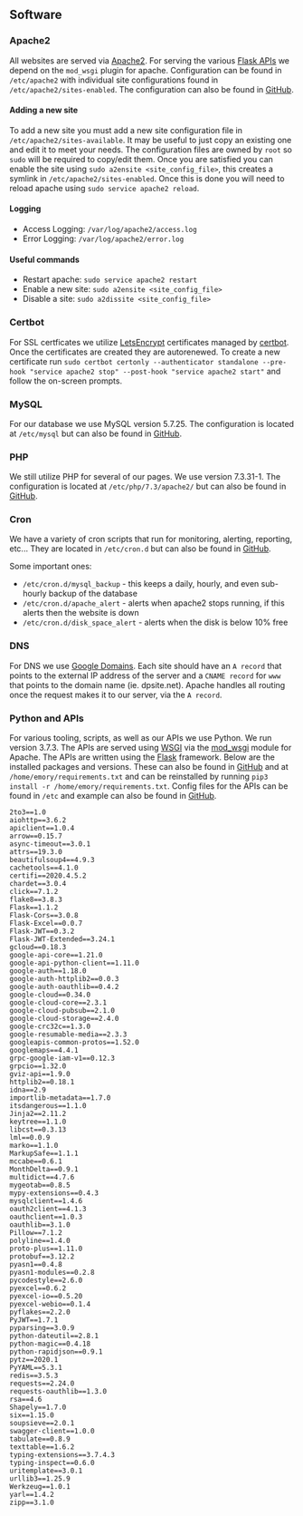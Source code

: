 ## Software

### Apache2
All websites are served via [Apache2](https://httpd.apache.org/). For serving the various [Flask APIs](https://flask.palletsprojects.com/en/2.3.x/) we depend on the `mod_wsgi` plugin for apache. Configuration can be found in `/etc/apache2` with individual site configurations found in `/etc/apache2/sites-enabled`. The configuration can also be found in [GitHub](https://github.com/Parr-Industries/system).

#### Adding a new site
To add a new site you must add a new site configuration file in `/etc/apache2/sites-available`. It may be useful to just copy an existing one and edit it to meet your needs. The configuration files are owned by `root` so `sudo` will be required to copy/edit them. Once you are satisfied you can enable the site using `sudo a2ensite <site_config_file>`, this creates a symlink in `/etc/apache2/sites-enabled`. Once this is done you will need to reload apache using `sudo service apache2 reload`.

#### Logging
* Access Logging: `/var/log/apache2/access.log`
* Error Logging: `/var/log/apache2/error.log`

#### Useful commands
* Restart apache: `sudo service apache2 restart`
* Enable a new site: `sudo a2ensite <site_config_file>` 
* Disable a site: `sudo a2dissite <site_config_file>`

### Certbot
For SSL certficates we utilize [LetsEncrypt](https://letsencrypt.org/) certificates managed by [certbot](https://certbot.eff.org/). Once the certificates are created they are autorenewed. To create a new certificate run `sudo certbot certonly --authenticator standalone --pre-hook "service apache2 stop" --post-hook "service apache2 start"` and follow the on-screen prompts.

### MySQL
For our database we use MySQL version 5.7.25. The configuration is located at `/etc/mysql` but can also be found in [GitHub](https://github.com/Parr-Industries/system).

### PHP
We still utilize PHP for several of our pages. We use version 7.3.31-1. The configuration is located at `/etc/php/7.3/apache2/` but can also be found in [GitHub](https://github.com/Parr-Industries/system).

### Cron
We have a variety of cron scripts that run for monitoring, alerting, reporting, etc... They are located in `/etc/cron.d` but can also be found in [GitHub](https://github.com/Parr-Industries/system).

Some important ones:

* `/etc/cron.d/mysql_backup` - this keeps a daily, hourly, and even sub-hourly backup of the database
* `/etc/cron.d/apache_alert` - alerts when apache2 stops running, if this alerts then the website is down
* `/etc/cron.d/disk_space_alert` - alerts when the disk is below 10% free

### DNS
For DNS we use [Google Domains](https://domains.google.com). Each site should have an `A record` that points to the external IP address of the server and a `CNAME record` for `www` that points to the domain name (ie. dpsite.net). Apache handles all routing once the request makes it to our server, via the `A record`.

### Python and APIs
For various tooling, scripts, as well as our APIs we use Python. We run version 3.7.3. The APIs are served using [WSGI](https://wsgi.readthedocs.io/en/latest/what.html) via the [mod_wsgi](https://modwsgi.readthedocs.io/en/master/) module for Apache. The APIs are written using the [Flask](https://flask.palletsprojects.com/en/2.3.x/) framework. Below are the installed packages and versions. These can also be found in [GitHub](https://github.com/Parr-Industries/system) and at `/home/emory/requirements.txt` and can be reinstalled by running `pip3 install -r /home/emory/requirements.txt`. Config files for the APIs can be found in `/etc` and example can also be found in [GitHub](https://github.com/Parr-Industries/system). 
```
2to3==1.0
aiohttp==3.6.2
apiclient==1.0.4
arrow==0.15.7
async-timeout==3.0.1
attrs==19.3.0
beautifulsoup4==4.9.3
cachetools==4.1.0
certifi==2020.4.5.2
chardet==3.0.4
click==7.1.2
flake8==3.8.3
Flask==1.1.2
Flask-Cors==3.0.8
Flask-Excel==0.0.7
Flask-JWT==0.3.2
Flask-JWT-Extended==3.24.1
gcloud==0.18.3
google-api-core==1.21.0
google-api-python-client==1.11.0
google-auth==1.18.0
google-auth-httplib2==0.0.3
google-auth-oauthlib==0.4.2
google-cloud==0.34.0
google-cloud-core==2.3.1
google-cloud-pubsub==2.1.0
google-cloud-storage==2.4.0
google-crc32c==1.3.0
google-resumable-media==2.3.3
googleapis-common-protos==1.52.0
googlemaps==4.4.1
grpc-google-iam-v1==0.12.3
grpcio==1.32.0
gviz-api==1.9.0
httplib2==0.18.1
idna==2.9
importlib-metadata==1.7.0
itsdangerous==1.1.0
Jinja2==2.11.2
keytree==1.1.0
libcst==0.3.13
lml==0.0.9
marko==1.1.0
MarkupSafe==1.1.1
mccabe==0.6.1
MonthDelta==0.9.1
multidict==4.7.6
mygeotab==0.8.5
mypy-extensions==0.4.3
mysqlclient==1.4.6
oauth2client==4.1.3
oauthclient==1.0.3
oauthlib==3.1.0
Pillow==7.1.2
polyline==1.4.0
proto-plus==1.11.0
protobuf==3.12.2
pyasn1==0.4.8
pyasn1-modules==0.2.8
pycodestyle==2.6.0
pyexcel==0.6.2
pyexcel-io==0.5.20
pyexcel-webio==0.1.4
pyflakes==2.2.0
PyJWT==1.7.1
pyparsing==3.0.9
python-dateutil==2.8.1
python-magic==0.4.18
python-rapidjson==0.9.1
pytz==2020.1
PyYAML==5.3.1
redis==3.5.3
requests==2.24.0
requests-oauthlib==1.3.0
rsa==4.6
Shapely==1.7.0
six==1.15.0
soupsieve==2.0.1
swagger-client==1.0.0
tabulate==0.8.9
texttable==1.6.2
typing-extensions==3.7.4.3
typing-inspect==0.6.0
uritemplate==3.0.1
urllib3==1.25.9
Werkzeug==1.0.1
yarl==1.4.2
zipp==3.1.0
```
